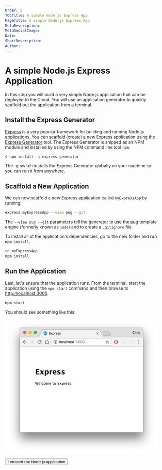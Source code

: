 ```yaml
---
Order: 3
TOCTitle: A simple Node.js Express App
PageTitle: A simple Node.js Express App
MetaDescription: 
MetaSocialImage: 
Date: 
ShortDescription: 
Author: 
---
```


# A simple Node.js Express Application

In this step you will build a very simple Node.js application that can be deployed to the Cloud. You will use an application generator to quickly scaffold out the application from a terminal.

## Install the Express Generator

[Express](https://www.expressjs.com) is a very popular framework for building and running Node.js applications. You can scaffold (create) a new Express application using the [Express Generator](https://expressjs.com/en/starter/generator.html) tool. The Express Generator is shipped as an NPM module and installed by using the NPM command line tool `npm`.

``` bash
$ npm install -g express-generator
```

The -g switch installs the Express Generator globally on your machine so you can run it from anywhere.

## Scaffold a New Application

We can now scaffold a new Express application called `myExpressApp` by running:

``` bash
express myExpressApp --view pug --git
```

The `--view pug --git` parameters tell the generator to use the [pug](https://pugjs.org/api/getting-started.html) template engine (formerly known as `jade`) and to create a `.gitignore` file.

To install all of the application's dependencies, go to the new folder and run `npm install`.

``` bash
cd myExpressApp
npm install
```

## Run the Application

Last, let's ensure that the application runs. From the terminal, start the application using the `npm start` command and then browse to [http://localhost:3000](http://localhost:3000).

``` bash
npm start
```

You should see something like this:

![Running Express Application](images/express.png)


<button>I created the Node.js application</button>
